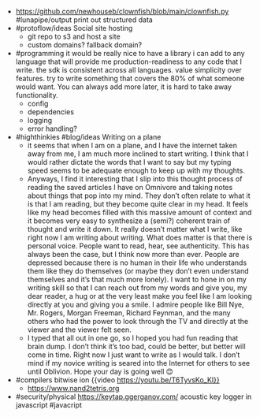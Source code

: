 - https://github.com/newhouseb/clownfish/blob/main/clownfish.py #lunapipe/output print out structured data
- #protoflow/ideas Social site hosting
	- git repo to s3 and host a site
	- custom domains? fallback domain?
- #programming it would be really nice to have a library i can add to any language that will provide me production-readiness to any code that I write. the sdk is consistent across all languages. value simplicity over features. try to write something that covers the 80% of what someone would want. You can always add more later, it is hard to take away functionality.
	- config
	- dependencies
	- logging
	- error handling?
- #highthinkies #blog/ideas Writing on a plane
	- it seems that when I am on a plane, and I have the internet taken away from me, I am much more inclined to start writing. I think that I would rather dictate the words that I want to say but my typing speed seems to be adequate enough to keep up with my thoughts.
	- Anyways, I find it interesting that I slip into this thought process of reading the saved articles I have on Omnivore and taking notes about things that pop into my mind. They don’t often relate to what it is that I am reading, but they become quite clear in my head. It feels like my head becomes filled with this massive amount of context and it becomes very easy to synthesize a (semi?) coherent train of thought and write it down. It really doesn’t matter what I write, like right now I am writing about writing. What does matter is that there is personal voice. People want to read, hear, see authenticity. This has always been the case, but I think now more than ever. People are depressed because there is no human in their life who understands them like they do themselves (or maybe they don’t even understand themselves and it’s that much more lonely). I want to hone in on my writing skill so that I can reach out from my words and give you, my dear reader, a hug or at the very least make you feel like I am looking directly at you and giving you a smile. I admire people like Bill Nye, Mr. Rogers, Morgan Freeman, Richard Feynman, and the many others who had the power to look through the TV and directly at the viewer and the viewer felt seen.
	- I typed that all out in one go, so I hoped you had fun reading that brain dump. I don’t think it’s too bad, could be better, but better will come in time. Right now I just want to write as I would talk. I don’t mind if my novice writing is seared into the Internet for others to see until Oblivion. Hope your day is going well 😊
- #compilers bitwise ion {{video https://youtu.be/T6TyvsKo_KI}}
	- https://www.nand2tetris.org
- #security/physical https://keytap.ggerganov.com/ acoustic key logger in javascript #javacript